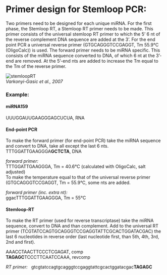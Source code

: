 # Primer design for Stemloop PCR:
Two primers need to be designed for each unique miRNA. For the first phase, the Stemloop RT, a Stemloop RT primer 
needs to be made. This primer consists of the universal stemloop RT primer to which the 5’ 6 nt of the reverse complement DNA
sequence are added at the 3’.
For the end point PCR a universal reverse primer (GTGCAGGGTCCGAGGT, Tm 55.9&deg;C (OligoCalc)) is used. 
The forward primer needs to be miRNA specific. This consists of the miRNA sequence converted to DNA, 
of which 6 nt at the 3’-end are removed. At the 5’-end nts are added to increase the Tm equal to the Tm of the reverse primer.

![stemloopRT](https://www.ncbi.nlm.nih.gov/pmc/articles/PMC2225395/bin/1746-4811-3-12-1.jpg)<br/>
*Varkonyi-Gasic et al., 2007*<br/>

### Example:
#### miRNA159<br/>
UUUGGAUUGAAGGGAGCUCUA, RNA<br/>

#### End-point PCR
To make the forward primer (for end-point PCR) take the miRNA sequence and convert to DNA, take all except the last 6 nts.<br/>
TTTGGATTGAAGGGA**GCTCTA**, DNA<br/>

*forward primer:*<br/>
TTTGGATTGAAGGGA, Tm = 40.6&deg;C (calculated with OligoCalc, salt adjusted)<br/>
To make the temperature equal to that of the universal reverse primer (GTGCAGGGTCCGAGGT, Tm = 55.9&deg;C, some nts are added.<br/>

*forward primer (inc. extra nt):*<br/>
ggacTTTGGATTGAAGGGA, Tm = 55&deg;C<br/>

#### Stemloop-RT
To make the RT primer (used for reverse transcriptase) take the miRNA sequence, convert to DNA and than complement.
Add to the universal RT primer (TCGTATCCAGTGCAGGGTCCGAGGTATTCGCACTGGATACGAC) the last 6 nucleotides in reverse order (last nucleotide first, than 5th, 4th, 3rd, 2nd and first).

AAACCTAACTTCCCTCGAGAT, comp<br/>
**TAGAGC**TCCCTTCAATCCAAA, revcomp<br/>

*RT primer:*&nbsp;&nbsp;&nbsp;gtcgtatccagtgcagggtccgaggtattcgcactggatacgac**TAGAGC**

